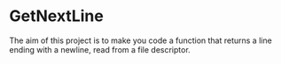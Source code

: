 # GetNextLine
The aim of this project is to make you code a function that returns a line
ending with a newline, read from a file descriptor.
